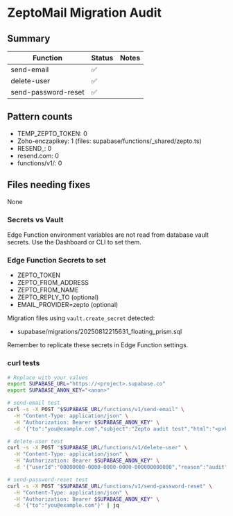 # ZeptoMail Migration Audit

## Summary
| Function | Status | Notes |
|---|---|---|
| send-email | ✅ |  |
| delete-user | ✅ |  |
| send-password-reset | ✅ |  |

## Pattern counts
- TEMP_ZEPTO_TOKEN: 0
- Zoho-enczapikey: 1 (files: supabase/functions/_shared/zepto.ts)
- RESEND_: 0
- resend.com: 0
- functions/v1/: 0

## Files needing fixes
None

### Secrets vs Vault
Edge Function environment variables are not read from database vault secrets. Use the Dashboard or CLI to set them.

### Edge Function Secrets to set
- ZEPTO_TOKEN
- ZEPTO_FROM_ADDRESS
- ZEPTO_FROM_NAME
- ZEPTO_REPLY_TO (optional)
- EMAIL_PROVIDER=zepto (optional)

Migration files using `vault.create_secret` detected:
- supabase/migrations/20250812215631_floating_prism.sql

Remember to replicate these secrets in Edge Function settings.

### curl tests
```bash
# Replace with your values
export SUPABASE_URL="https://<project>.supabase.co"
export SUPABASE_ANON_KEY="<anon>"

# send-email test
curl -s -X POST "$SUPABASE_URL/functions/v1/send-email" \
  -H "Content-Type: application/json" \
  -H "Authorization: Bearer $SUPABASE_ANON_KEY" \
  -d '{"to":"you@example.com","subject":"Zepto audit test","html":"<p>hello from Zepto</p>"}' | jq

# delete-user test
curl -s -X POST "$SUPABASE_URL/functions/v1/delete-user" \
  -H "Content-Type: application/json" \
  -H "Authorization: Bearer $SUPABASE_ANON_KEY" \
  -d '{"userId":"00000000-0000-0000-0000-000000000000","reason":"audit"}' | jq

# send-password-reset test
curl -s -X POST "$SUPABASE_URL/functions/v1/send-password-reset" \
  -H "Content-Type: application/json" \
  -H "Authorization: Bearer $SUPABASE_ANON_KEY" \
  -d '{"to":"you@example.com"}' | jq
```
